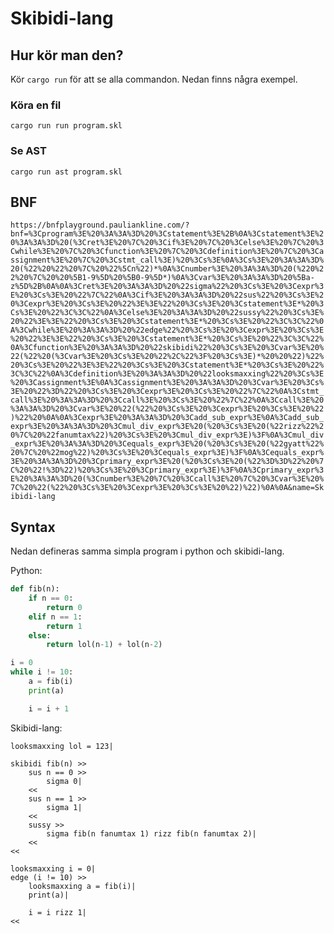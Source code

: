 # Skibidi-lang
## Hur kör man den?
Kör `cargo run` för att se alla commandon. Nedan finns några exempel.

### Köra en fil
`cargo run run program.skl`

### Se AST
`cargo run ast program.skl`

## BNF
`https://bnfplayground.pauliankline.com/?bnf=%3Cprogram%3E%20%3A%3A%3D%20%3Cstatement%3E%2B%0A%3Cstatement%3E%20%3A%3A%3D%20(%3Cret%3E%20%7C%20%3Cif%3E%20%7C%20%3Celse%3E%20%7C%20%3Cwhile%3E%20%7C%20%3Cfunction%3E%20%7C%20%3Cdefinition%3E%20%7C%20%3Cassignment%3E%20%7C%20%3Cstmt_call%3E)%20%3Cs%3E%0A%3Cs%3E%20%3A%3A%3D%20(%22%20%22%20%7C%20%22%5Cn%22)*%0A%3Cnumber%3E%20%3A%3A%3D%20(%220%22%20%7C%20%20%5B1-9%5D%20%5B0-9%5D*)%0A%3Cvar%3E%20%3A%3A%3D%20%5Ba-z%5D%2B%0A%0A%3Cret%3E%20%3A%3A%3D%20%22sigma%22%20%3Cs%3E%20%3Cexpr%3E%20%3Cs%3E%20%22%7C%22%0A%3Cif%3E%20%3A%3A%3D%20%22sus%22%20%3Cs%3E%20%3Cexpr%3E%20%3Cs%3E%20%22%3E%3E%22%20%3Cs%3E%20%3Cstatement%3E*%20%3Cs%3E%20%22%3C%3C%22%0A%3Celse%3E%20%3A%3A%3D%20%22sussy%22%20%3Cs%3E%20%22%3E%3E%22%20%3Cs%3E%20%3Cstatement%3E*%20%3Cs%3E%20%22%3C%3C%22%0A%3Cwhile%3E%20%3A%3A%3D%20%22edge%22%20%3Cs%3E%20%3Cexpr%3E%20%3Cs%3E%20%22%3E%3E%22%20%3Cs%3E%20%3Cstatement%3E*%20%3Cs%3E%20%22%3C%3C%22%0A%3Cfunction%3E%20%3A%3A%3D%20%22skibidi%22%20%3Cs%3E%20%3Cvar%3E%20%22(%22%20(%3Cvar%3E%20%3Cs%3E%20%22%2C%22%3F%20%3Cs%3E)*%20%20%22)%22%20%3Cs%3E%20%22%3E%3E%22%20%3Cs%3E%20%3Cstatement%3E*%20%3Cs%3E%20%22%3C%3C%22%0A%3Cdefinition%3E%20%3A%3A%3D%20%22looksmaxxing%22%20%3Cs%3E%20%3Cassignment%3E%0A%3Cassignment%3E%20%3A%3A%3D%20%3Cvar%3E%20%3Cs%3E%20%22%3D%22%20%3Cs%3E%20%3Cexpr%3E%20%3Cs%3E%20%22%7C%22%0A%3Cstmt_call%3E%20%3A%3A%3D%20%3Ccall%3E%20%3Cs%3E%20%22%7C%22%0A%3Ccall%3E%20%3A%3A%3D%20%3Cvar%3E%20%22(%22%20%3Cs%3E%20%3Cexpr%3E%20%3Cs%3E%20%22)%22%20%0A%0A%3Cexpr%3E%20%3A%3A%3D%20%3Cadd_sub_expr%3E%0A%3Cadd_sub_expr%3E%20%3A%3A%3D%20%3Cmul_div_expr%3E%20(%20%3Cs%3E%20(%22rizz%22%20%7C%20%22fanumtax%22)%20%3Cs%3E%20%3Cmul_div_expr%3E)%3F%0A%3Cmul_div_expr%3E%20%3A%3A%3D%20%3Cequals_expr%3E%20(%20%3Cs%3E%20(%22gyatt%22%20%7C%20%22mog%22)%20%3Cs%3E%20%3Cequals_expr%3E)%3F%0A%3Cequals_expr%3E%20%3A%3A%3D%20%3Cprimary_expr%3E%20(%20%3Cs%3E%20(%22%3D%3D%22%20%7C%20%22!%3D%22)%20%3Cs%3E%20%3Cprimary_expr%3E)%3F%0A%3Cprimary_expr%3E%20%3A%3A%3D%20(%3Cnumber%3E%20%7C%20%3Ccall%3E%20%7C%20%3Cvar%3E%20%7C%20%22(%22%20%3Cs%3E%20%3Cexpr%3E%20%3Cs%3E%20%22)%22)%0A%0A&name=Skibidi-lang`

## Syntax
Nedan defineras samma simpla program i python och skibidi-lang.

Python:
```py
def fib(n):
    if n == 0:
        return 0
    elif n == 1:
        return 1
    else:
        return lol(n-1) + lol(n-2)

i = 0
while i != 10:
    a = fib(i)
    print(a)

    i = i + 1
```

Skibidi-lang:
```skl
looksmaxxing lol = 123|

skibidi fib(n) >>
    sus n == 0 >>
        sigma 0|
    <<
    sus n == 1 >>
        sigma 1|
    << 
    sussy >>
        sigma fib(n fanumtax 1) rizz fib(n fanumtax 2)|
    << 
<<

looksmaxxing i = 0|
edge (i != 10) >>
    looksmaxxing a = fib(i)|
    print(a)|

    i = i rizz 1|
<<
```
